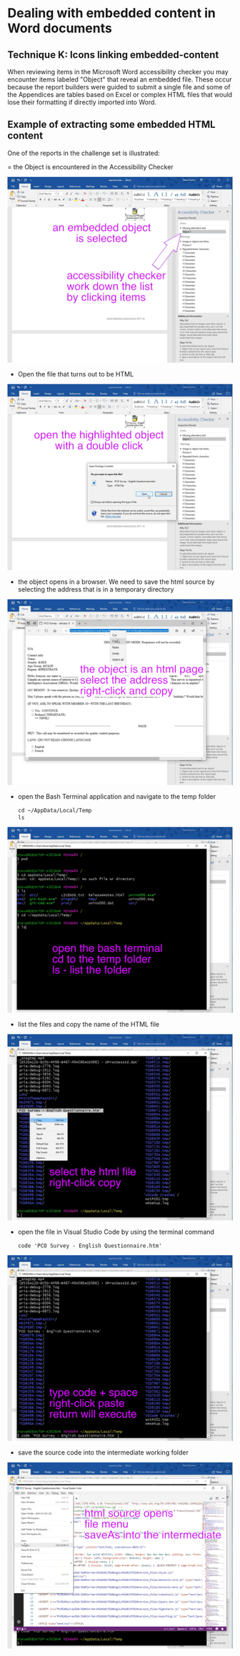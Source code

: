 # Dealing with embedded content in Word documents

## Technique K: Icons linking embedded-content

When reviewing items in the Microsoft Word accessibility checker you may encounter items labeled "Object"  that reveal an embedded file.  These occur because the report builders were guided to submit a single file and some of the Appendices are tables based on Excel or complex HTML files that would lose their formatting if directly imported into Word.

## Example of extracting some embedded HTML content

One of the reports in the challenge set is illustrated:

= the Object is encountered in the Accessibility Checker

![Object inside the file](images/2-extractembedded-1.png)

- Open the file that turns out to be HTML

![Open the file](images/2-extractembedded-2.png)

- the object opens in a browser. We need to save the html source by selecting the address that is in a temporary directory

![Get the address of the file from the browser address](images/2-extractembedded-3.png)

- open the Bash Terminal application and navigate to the temp folder

      cd ~/AppData/Local/Temp
      ls

![~/AppData/Local/Temp folder](images/2-extractembedded-4.png)

- list the files and copy the name of the HTML file

![PCO Survey questionnaire](images/2-extractembedded-5.png)

- open the file in Visual Studio Code by using the terminal command

      code 'PCO Survey - English Questionnaire.htm'

![use code to open file](images/2-extractembedded-6.png)

- save the source code into the intermediate working folder

![save the file html source](images/2-extractembedded-7.png)
